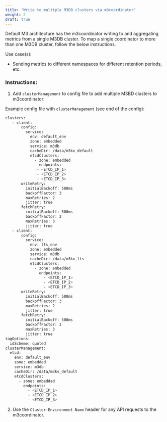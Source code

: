 ```yaml
---
title: "Write to multiple M3DB clusters via m3coordinator"
weight: 2
draft: true
---
```


Default M3 architecture has the m3coordinator writing to and aggregating metrics from a single M3DB cluster. To map a single coordinator to more than one M3DB cluster, follow the below instructions. 

Use case(s):
- Sending metrics to different namespaces for different retention periods, etc.

### Instructions: 

1. Add `clusterManagement` to config file to add multiple M3BD clusters to m3coordinator:

Example config file with `clusterManagement` (see end of the config):

```bash
clusters:
   - client:
       config:
         service:
           env: default_env
           zone: embedded
           service: m3db
           cacheDir: /data/m3kv_default
           etcdClusters:
             - zone: embedded
               endpoints:
              - <ETCD_IP_1>
              - <ETCD_IP_2>
              - <ETCD_IP_3>
       writeRetry:
         initialBackoff: 500ms
         backoffFactor: 3
         maxRetries: 2
         jitter: true
       fetchRetry:
         initialBackoff: 500ms
         backoffFactor: 2
         maxRetries: 3
         jitter: true
   - client:
       config:
         service:
           env: lts_env
           zone: embedded
           service: m3db
           cacheDir: /data/m3kv_lts
           etcdClusters:
             - zone: embedded
               endpoints:
                 - <ETCD_IP_1>
                 - <ETCD_IP_2>
                 - <ETCD_IP_3>
       writeRetry:
         initialBackoff: 500ms
         backoffFactor: 3
         maxRetries: 2
         jitter: true
       fetchRetry:
         initialBackoff: 500ms
         backoffFactor: 2
         maxRetries: 3
         jitter: true
tagOptions:
  idScheme: quoted
clusterManagement:
  etcd:
    env: default_env
    zone: embedded
    service: m3db
    cacheDir: /data/m3kv_default
    etcdClusters:
      - zone: embedded
        endpoints:
          - <ETCD_IP_1>
          - <ETCD_IP_2>
          - <ETCD_IP_3>
```
2. Use the `Cluster-Environment-Name` header for any API requests to the m3coordinator. 